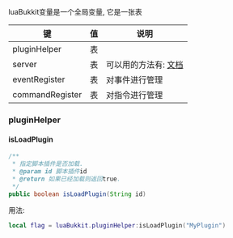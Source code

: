 luaBukkit变量是一个全局变量, 它是一张表

|键|值|说明|
|-|-|-|
|pluginHelper|表||
|server|表|可以用的方法有: [文档](https://bukkit.windit.net/javadoc/org/bukkit/Server.html)|
|eventRegister|表|对事件进行管理|
|commandRegister|表|对指令进行管理|

### pluginHelper

#### isLoadPlugin

```java
/**
 * 指定脚本插件是否加载.
 * @param id 脚本插件id
 * @return 如果已经加载则返回true.
 */
public boolean isLoadPlugin(String id)
```

用法:

``` lua
local flag = luaBukkit.pluginHelper:isLoadPlugin("MyPlugin")
```
